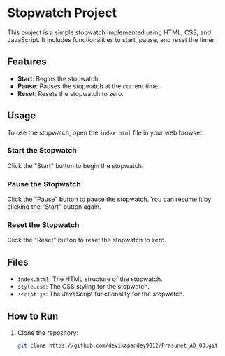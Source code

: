# Stopwatch Project

This project is a simple stopwatch implemented using HTML, CSS, and JavaScript. It includes functionalities to start, pause, and reset the timer.

## Features

- **Start**: Begins the stopwatch.
- **Pause**: Pauses the stopwatch at the current time.
- **Reset**: Resets the stopwatch to zero.

## Usage

To use the stopwatch, open the `index.html` file in your web browser.

### Start the Stopwatch

Click the "Start" button to begin the stopwatch.

### Pause the Stopwatch

Click the "Pause" button to pause the stopwatch. You can resume it by clicking the "Start" button again.

### Reset the Stopwatch

Click the "Reset" button to reset the stopwatch to zero.

## Files

- `index.html`: The HTML structure of the stopwatch.
- `style.css`: The CSS styling for the stopwatch.
- `script.js`: The JavaScript functionality for the stopwatch.

## How to Run

1. Clone the repository:
   ```sh
   git clone https://github.com/devikapandey9012/Prasunet_AD_03.git
